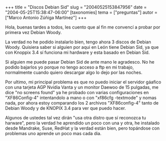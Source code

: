+++
title = "Discos Debian Sid"
slug = "20040525153847956"
date = "2004-05-25T15:38:47-06:00"
[taxonomies]
tema = ["preguntas"]
autor = ["Marco Antonio Zúñiga Martínez"]
+++

Hola, buenas tardes a todos, les cuento que al fin me convencí a probar
por primera vez Debian Woody.

La verdad no he podido instalarlo bien, tengo ahora 3 discos de Debian
Woody. Quisiera saber si alguien por aqui en León tiene Debian Sid, ya
que con Knoppix 3.4 sí funciona mi hardware y esta basado en Debian Sid.

<!-- more -->
Si alguien me puede pasar Debian Sid de ante mano le agradesco. No he
podido bajarlos yo porque no tengo acceso a ftp en mi trabajo,
normalmente cuando quiero descargar algo lo dejo por las noches.

Por ultimo, mi principal problema es que no puedo iniciar el servidor
gáafico con una tarjeta AGP Nvidia Vanta y un monitor Daewoo de 15
pulgadas, me dice &quot;no screens found&quot; ya he probado con varias
configuraciones en &quot;XF86Config-4&quot; intentandolo a mano o con
&quot;xf86cfg -textmode&quot; y nomas nada, por ahora estoy comparando
los 2 archivos &quot;XF86config-4&quot; tanto de Debian Woody y de
KNOPIX 3.4 para ver que puedo hacer.

Algunos de ustedes tal vez dirán &quot;usa otra distro que sí reconozca
tu harware&quot;, pero la verdad he aprendido un poco con una y otra, he
instalado desde Mandrake, Suse, RedHat y la verdad están bien, pero
topándose con problemas uno aprende un poco mas cada dia.
